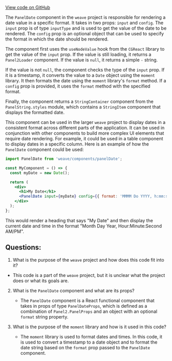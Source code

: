 [View code on GitHub](https://github.com/wandb/weave/weave-js/src/components/Panel2/PanelDate/Component.tsx)

The `PanelDate` component in the `weave` project is responsible for rendering a date value in a specific format. It takes in two props: `input` and `config`. The `input` prop is of type `inputType` and is used to get the value of the date to be rendered. The `config` prop is an optional object that can be used to specify the format in which the date should be rendered.

The component first uses the `useNodeValue` hook from the `CGReact` library to get the value of the `input` prop. If the value is still loading, it returns a `Panel2Loader` component. If the value is `null`, it returns a simple `-` string.

If the value is not `null`, the component checks the type of the `input` prop. If it is a timestamp, it converts the value to a `Date` object using the `moment` library. It then formats the date using the `moment` library's `format` method. If a `config` prop is provided, it uses the `format` method with the specified format.

Finally, the component returns a `StringContainer` component from the `PanelString.styles` module, which contains a `StringItem` component that displays the formatted date.

This component can be used in the larger `weave` project to display dates in a consistent format across different parts of the application. It can be used in conjunction with other components to build more complex UI elements that require date rendering. For example, it could be used in a table component to display dates in a specific column. Here is an example of how the `PanelDate` component could be used:

```jsx
import PanelDate from 'weave/components/panelDate';

const MyComponent = () => {
  const myDate = new Date();

  return (
    <div>
      <h1>My Date</h1>
      <PanelDate input={myDate} config={{ format: 'MMMM Do YYYY, h:mm:ss a' }} />
    </div>
  );
};
```

This would render a heading that says "My Date" and then display the current date and time in the format "Month Day Year, Hour:Minute:Second AM/PM".
## Questions: 
 1. What is the purpose of the `weave` project and how does this code fit into it?
   - This code is a part of the `weave` project, but it is unclear what the project does or what its goals are.

2. What is the `PanelDate` component and what are its props?
   - The `PanelDate` component is a React functional component that takes in props of type `PanelDateProps`, which is defined as a combination of `Panel2.PanelProps` and an object with an optional `format` string property.

3. What is the purpose of the `moment` library and how is it used in this code?
   - The `moment` library is used to format dates and times. In this code, it is used to convert a timestamp to a date object and to format the date string based on the `format` prop passed to the `PanelDate` component.